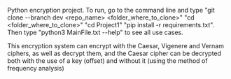 Python encryption project. To run, go to the command line and type 
"git clone --branch dev <repo_name> <folder_where_to_clone>"
"cd <folder_where_to_clone>"
"cd Project1"
"pip install -r requirements.txt".
Then type "python3 MainFile.txt --help" to see all use cases.

This encryption system can encrypt with the Caesar, Vigenere and Vernam ciphers,
as well as decrypt them, and the Caesar cipher can be decrypted both with the use of a key (offset)
and without it (using the method of frequency analysis)
